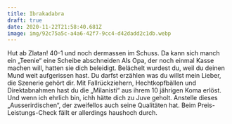 ```yaml
---
title: Ibrakadabra
draft: true
date: 2020-11-22T21:58:40.681Z
image: img/92c75a5c-a4a6-42f7-9cc4-d42dadd2c1db.webp
---
```

Hut ab Zlatan! 40-1 und noch dermassen im Schuss. Da kann sich manch ein „Teenie“ eine Scheibe abschneiden Als Opa, der noch einmal Kasse machen will, hatten sie dich beleidigt. Belächelt wurdest du, weil du deinen Mund weit aufgerissen hast. Du darfst erzählen was du willst mein Lieber, die Szenerie gehört dir. Mit  Fallrückziehern, Hechtkopfbällen und Direktabnahmen hast du die „Milanisti“ aus ihrem 10 jährigen Koma erlöst. Und wenn ich ehrlich bin, ichh hätte dich zu Juve geholt. Anstelle dieses „Ausserirdischen“, der zweifellos auch seine Qualitäten hat. Beim Preis-Leistungs-Check fällt er allerdings haushoch durch.